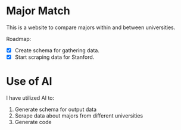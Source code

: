 # Major Match
This is a website to compare majors within and between universities.

Roadmap:
- [x] Create schema for gathering data.
- [x] Start scraping data for Stanford.

# Use of AI
I have utilized AI to:
1) Generate schema for output data
2) Scrape data about majors from different universities
2) Generate code